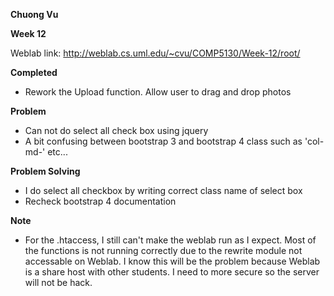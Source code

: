 **Chuong Vu**

**Week 12**


Weblab link: http://weblab.cs.uml.edu/~cvu/COMP5130/Week-12/root/


**Completed**

- Rework the Upload function. Allow user to drag and drop photos


**Problem**

- Can not do select all check box using jquery
- A bit confusing between bootstrap 3 and bootstrap 4 class such as 'col-md-' etc...


**Problem Solving**

- I do select all checkbox by writing correct class name of select box
- Recheck bootstrap 4 documentation


**Note**

- For the .htaccess, I still can't make the weblab run as I expect. Most of the functions is not running correctly due to the rewrite module not accessable on Weblab. I know this will be the problem because Weblab is a share host with other students. I need to more secure so the server will not be hack.